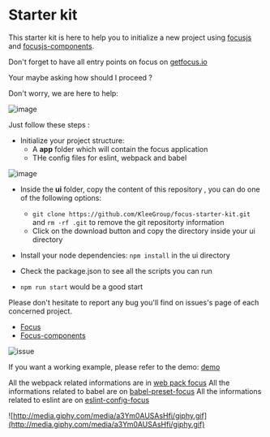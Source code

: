 # Starter kit

This starter kit is here to help you to initialize a new project using [focusjs](https://github.com/KleeGroup/focus) and [focusjs-components](https://github.com/KleeGroup/focus-components).

Don't forget to have all entry points on focus on  [getfocus.io](https://getfocus.io)

Your maybe asking how should I proceed ?

Don't worry, we are here to help:

![image](http://pahq.wpengine.netdna-cdn.com/wp-content/uploads/2014/01/cliffhangerbdcap1.jpg)

Just follow these steps :
- Initialize your project structure:
  - A **app** folder which will contain the focus application
  - THe config files for eslint, webpack and babel

![image](https://cloud.githubusercontent.com/assets/286966/9111105/d0c5f60c-3c43-11e5-9159-0e7053da9eef.png)

- Inside the **ui** folder, copy the content of this repository , you can do one of the following options:
  -  `git clone https://github.com/KleeGroup/focus-starter-kit.git`  and `rm -rf .git` to remove the git repositorty information
  -  Click on the download button and copy the directory inside your ui directory

- Install your node dependencies: `npm install` in the ui directory
- Check the package.json to see all the scripts you can run
- `npm run start` would be a good start


Please don't hesitate to report any bug you'll find on issues's page of each concerned project.
- [Focus](https://github.com/KleeGroup/focus/issues)
- [Focus-components](https://github.com/KleeGroup/focus-components/issues)

![issue](http://cdn.makeagif.com/media/8-06-2015/G1PLU7.gif)

If you want a working example, please refer to the demo: [demo](https://github.com/KleeGroup/focus-demo-app)

All the webpack related informations are in [web pack focus](https://github.com/KleeGroup/webpack-focus)
All the informations related to babel are on [babel-preset-focus](https://github.com/KleeGroup/babel-preset-focus)
All the informations related to eslint are on [eslint-config-focus](https://github.com/KleeGroup/eslint-config-focus)




![http://media.giphy.com/media/a3Ym0AUSAsHfi/giphy.gif](http://media.giphy.com/media/a3Ym0AUSAsHfi/giphy.gif)
